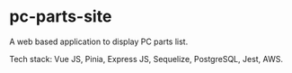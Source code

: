 # pc-parts-site

A web based application to display PC parts list.

Tech stack: Vue JS, Pinia, Express JS, Sequelize, PostgreSQL, Jest, AWS.
